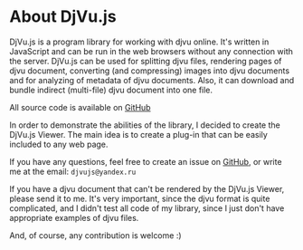 # About DjVu.js

DjVu.js is a program library for working with djvu online. It's written in
JavaScript and can be run in the web browsers without any connection with the
server. DjVu.js can be used for splitting djvu files, rendering pages of djvu
document, converting (and compressing) images into djvu documents and for
analyzing of metadata of djvu documents. Also, it can download and bundle 
indirect (multi-file) djvu document into one file. 

All source code is available on [GitHub](https://github.com/RussCoder/djvujs)

In order to demonstrate the abilities of the library, I decided to create the
DjVu.js Viewer. The main idea is to create a plug-in that can be easily included
to any web page.

If you have any questions, feel free to create an issue
on [GitHub](https://github.com/RussCoder/djvujs/issues), or write me at the
email: `djvujs@yandex.ru`

If you have a djvu document that can't be rendered by the DjVu.js Viewer, please
send it to me. It's very important, since the djvu format is quite complicated,
and I didn't test all code of my library, since I just don't have appropriate
examples of djvu files.

And, of course, any contribution is welcome :)